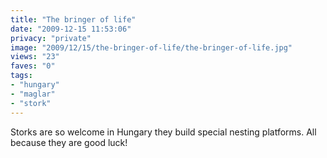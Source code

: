 ```yaml
---
title: "The bringer of life"
date: "2009-12-15 11:53:06"
privacy: "private"
image: "2009/12/15/the-bringer-of-life/the-bringer-of-life.jpg"
views: "23"
faves: "0"
tags:
- "hungary"
- "maglar"
- "stork"
---
```

Storks are so welcome in Hungary they build special nesting platforms. All because they are good luck!<a href="http://www.phillprice.com/2009/12/16/the-bringer-of-life" rel="nofollow"></a>

